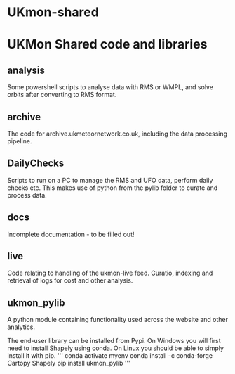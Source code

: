 # UKmon-shared
UKMon Shared code and libraries
===============================

analysis
--------
Some powershell scripts to analyse data with RMS or WMPL, and solve orbits after converting to RMS format. 

archive
-------
The code for archive.ukmeteornetwork.co.uk, including the data processing pipeline.

DailyChecks
-----------
Scripts to run on a PC to manage the RMS and UFO data, perform daily checks etc. This makes use of
python from the pylib folder to curate and process data. 

docs
----
Incomplete documentation - to be filled out!

live
----
Code relating to handling of the ukmon-live feed. Curatio, indexing and retrieval of logs for
cost and other analysis. 

ukmon_pylib
-----------
A python module containing functionality used across the website and other analytics. 

The end-user library can be installed from Pypi. On Windows you will first need to install Shapely using conda. On Linux you should be able to simply install it with pip. 
'''
conda activate myenv
conda install -c conda-forge Cartopy Shapely
pip install ukmon_pylib
'''




